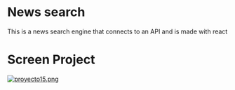 # News search
This is a news search engine that connects to an API and is made with react

# Screen Project
[![proyecto15.png](https://i.postimg.cc/KYszFjCT/proyecto15.png)](https://buscador-de-noticias-on.vercel.app/)
